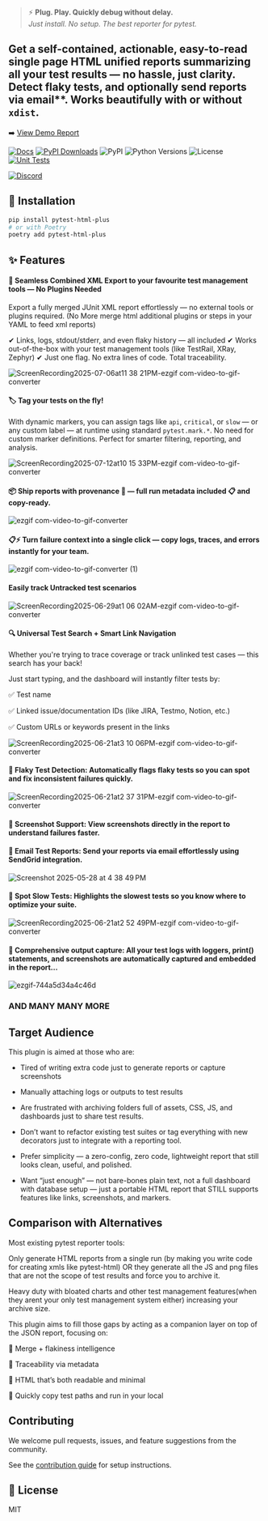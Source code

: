> ⚡ **Plug. Play. Quickly debug without delay.**  
> _Just install. No setup. The best reporter for pytest._

## Get a self-contained, actionable, easy-to-read single page HTML unified reports summarizing all your test results — no hassle, just clarity. Detect **flaky tests**, and optionally send reports via email**. Works beautifully with or without `xdist`.

➡️ [View Demo Report](https://reporterplus.github.io/pytest-html-plus/)

[![Docs](https://img.shields.io/badge/docs-online-blue)](https://pytest-html-plus.readthedocs.io/en/main/) [![PyPI Downloads](https://static.pepy.tech/badge/pytest-html-plus)](https://pepy.tech/projects/pytest-html-plus) ![PyPI](https://img.shields.io/pypi/v/pytest-html-plus) ![Python Versions](https://img.shields.io/pypi/pyversions/pytest-html-plus)  ![License](https://img.shields.io/pypi/l/pytest-html-plus)  [![Unit Tests](https://github.com/reach2jeyan/pytest-report-plus/actions/workflows/unit-test.yml/badge.svg)](https://github.com/reach2jeyan/pytest-report-plus/actions/workflows/unit-test.yml)

[![Discord](https://img.shields.io/discord/1377581416337903646?labelColor=black&logo=discord&logoColor=c20a71&style=for-the-badge&color=c20a71)](https://discord.gg/nUNZ9crf) 

## 🚀 Installation

```bash
pip install pytest-html-plus
# or with Poetry
poetry add pytest-html-plus
```

## ✨ Features

#### 🧩 Seamless Combined XML Export to your favourite test management tools — No Plugins Needed
Export a fully merged JUnit XML report effortlessly — no external tools or plugins required. (No More merge html additional plugins or steps in your YAML to feed xml reports)

✔ Links, logs, stdout/stderr, and even flaky history — all included
✔ Works out-of-the-box with your test management tools (like TestRail, XRay, Zephyr)
✔ Just one flag. No extra lines of code. Total traceability.


![ScreenRecording2025-07-06at11 38 21PM-ezgif com-video-to-gif-converter](https://github.com/user-attachments/assets/02da5cc9-7ef5-4a3a-a475-88907964a9c6)

#### 🏷️ Tag your tests on the fly!
With dynamic markers, you can assign tags like `api`, `critical`, or `slow` — or any custom label — at runtime using standard `pytest.mark.*`.
No need for custom marker definitions. Perfect for smarter filtering, reporting, and analysis.

![ScreenRecording2025-07-12at10 15 33PM-ezgif com-video-to-gif-converter](https://github.com/user-attachments/assets/f000388f-cdbc-418d-829b-a54309b8ffc4)

#### 📦 Ship reports with provenance 📜 — full run metadata included 📋 and copy-ready.

![ezgif com-video-to-gif-converter](https://github.com/user-attachments/assets/fa397d22-e40b-4e4a-9321-a2e88aea1c08)

#### 📋⚡ Turn failure context into a single click — copy logs, traces, and errors instantly for your team.

![ezgif com-video-to-gif-converter (1)](https://github.com/user-attachments/assets/396e8cf6-862b-4619-82bf-81a8eae8e7b6)

#### Easily track Untracked test scenarios

![ScreenRecording2025-06-29at1 06 02AM-ezgif com-video-to-gif-converter](https://github.com/user-attachments/assets/af40622f-f548-44a5-982b-344c74a65e13)


#### 🔍 Universal Test Search + Smart Link Navigation

Whether you're trying to trace coverage or track unlinked test cases — this search has your back!

Just start typing, and the dashboard will instantly filter tests by:

✅ Test name

✅ Linked issue/documentation IDs (like JIRA, Testmo, Notion, etc.)

✅ Custom URLs or keywords present in the links

![ScreenRecording2025-06-21at3 10 06PM-ezgif com-video-to-gif-converter](https://github.com/user-attachments/assets/f81c9a81-f98d-4151-ad7a-c1184cd199eb)

#### 🔄 Flaky Test Detection: Automatically flags flaky tests so you can spot and fix inconsistent failures quickly.

![ScreenRecording2025-06-21at2 37 31PM-ezgif com-video-to-gif-converter](https://github.com/user-attachments/assets/90f694bf-189c-45e1-8e1d-7acd2a975f91)

#### 📸 Screenshot Support: View screenshots directly in the report to understand failures faster.

#### 📧 Email Test Reports: Send your reports via email effortlessly using SendGrid integration.

![Screenshot 2025-05-28 at 4 38 49 PM](https://github.com/user-attachments/assets/3f40e206-5dfd-45e9-a511-4dd206cf3318)

#### 🐢 Spot Slow Tests: Highlights the slowest tests so you know where to optimize your suite.

![ScreenRecording2025-06-21at2 52 49PM-ezgif com-video-to-gif-converter](https://github.com/user-attachments/assets/b9760927-7c67-4bbf-b03d-e13964c727ee)

#### 📝 Comprehensive output capture: All your test logs with loggers, print() statements, and screenshots are automatically captured and embedded in the report...

![ezgif-744a5d34a4c46d](https://github.com/user-attachments/assets/209cd2c0-d33b-48ec-b58b-8c8991ce35be)

### AND MANY MANY MORE

## Target Audience

This plugin is aimed at those who are:

- Tired of writing extra code just to generate reports or capture screenshots

- Manually attaching logs or outputs to test results

- Are frustrated with archiving folders full of assets, CSS, JS, and dashboards just to share test results.

- Don’t want to refactor existing test suites or tag everything with new decorators just to integrate with a reporting tool.

- Prefer simplicity — a zero-config, zero code, lightweight report that still looks clean, useful, and polished.

- Want “just enough” — not bare-bones plain text, not a full dashboard with database setup — just a portable HTML report that STILL supports features like links, screenshots, and markers.


## Comparison with Alternatives
Most existing pytest reporter tools:

Only generate HTML reports from a single run  (by making you write code for creating xmls like pytest-html) OR they generate all the JS and png files that are not the scope of test results and force you to archive it.

Heavy duty with bloated charts and other test management features(when they arent your only test management system either) increasing your archive size.

This plugin aims to fill those gaps by acting as a companion layer on top of the JSON report, focusing on:

🔄 Merge + flakiness intelligence

🔗 Traceability via metadata

🧼 HTML that’s both readable and minimal

🧼 Quickly copy test paths and run in your local

## Contributing

We welcome pull requests, issues, and feature suggestions from the community.

See the [contribution guide](https://pytest-html-plus.readthedocs.io/en/latest/contributing.html) for setup instructions.


## 📜 License

MIT
